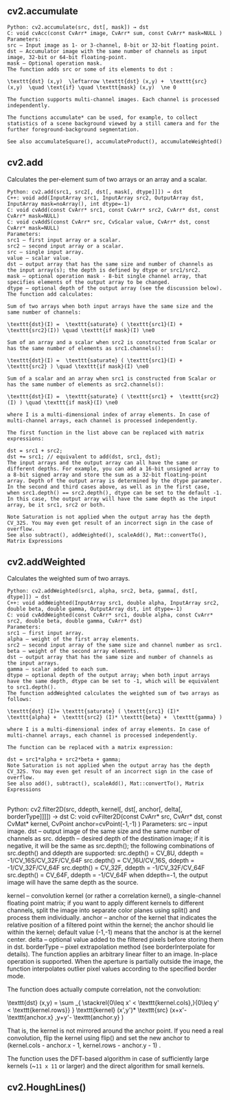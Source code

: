 ## cv2.accumulate  
```
Python: cv2.accumulate(src, dst[, mask]) → dst
C: void cvAcc(const CvArr* image, CvArr* sum, const CvArr* mask=NULL )
Parameters:	
src – Input image as 1- or 3-channel, 8-bit or 32-bit floating point.
dst – Accumulator image with the same number of channels as input image, 32-bit or 64-bit floating-point.
mask – Optional operation mask.
The function adds src or some of its elements to dst :

\texttt{dst} (x,y)  \leftarrow \texttt{dst} (x,y) +  \texttt{src} (x,y)  \quad \text{if} \quad \texttt{mask} (x,y)  \ne 0

The function supports multi-channel images. Each channel is processed independently.

The functions accumulate* can be used, for example, to collect statistics of a scene background viewed by a still camera and for the further foreground-background segmentation.

See also accumulateSquare(), accumulateProduct(), accumulateWeighted()
```

## cv2.add    

Calculates the per-element sum of two arrays or an array and a scalar.   
```
Python: cv2.add(src1, src2[, dst[, mask[, dtype]]]) → dst
C++: void add(InputArray src1, InputArray src2, OutputArray dst, InputArray mask=noArray(), int dtype=-1)
C: void cvAdd(const CvArr* src1, const CvArr* src2, CvArr* dst, const CvArr* mask=NULL)
C: void cvAddS(const CvArr* src, CvScalar value, CvArr* dst, const CvArr* mask=NULL)
Parameters:	
src1 – first input array or a scalar.
src2 – second input array or a scalar.
src – single input array.
value – scalar value.
dst – output array that has the same size and number of channels as the input array(s); the depth is defined by dtype or src1/src2.
mask – optional operation mask - 8-bit single channel array, that specifies elements of the output array to be changed.
dtype – optional depth of the output array (see the discussion below).
The function add calculates:

Sum of two arrays when both input arrays have the same size and the same number of channels:

\texttt{dst}(I) =  \texttt{saturate} ( \texttt{src1}(I) +  \texttt{src2}(I)) \quad \texttt{if mask}(I) \ne0

Sum of an array and a scalar when src2 is constructed from Scalar or has the same number of elements as src1.channels():

\texttt{dst}(I) =  \texttt{saturate} ( \texttt{src1}(I) +  \texttt{src2} ) \quad \texttt{if mask}(I) \ne0

Sum of a scalar and an array when src1 is constructed from Scalar or has the same number of elements as src2.channels():

\texttt{dst}(I) =  \texttt{saturate} ( \texttt{src1} +  \texttt{src2}(I) ) \quad \texttt{if mask}(I) \ne0

where I is a multi-dimensional index of array elements. In case of multi-channel arrays, each channel is processed independently.

The first function in the list above can be replaced with matrix expressions:

dst = src1 + src2;
dst += src1; // equivalent to add(dst, src1, dst);
The input arrays and the output array can all have the same or different depths. For example, you can add a 16-bit unsigned array to a 8-bit signed array and store the sum as a 32-bit floating-point array. Depth of the output array is determined by the dtype parameter. In the second and third cases above, as well as in the first case, when src1.depth() == src2.depth(), dtype can be set to the default -1. In this case, the output array will have the same depth as the input array, be it src1, src2 or both.

Note Saturation is not applied when the output array has the depth CV_32S. You may even get result of an incorrect sign in the case of overflow.
See also subtract(), addWeighted(), scaleAdd(), Mat::convertTo(), Matrix Expressions
```

## cv2.addWeighted   

Calculates the weighted sum of two arrays.    
```
Python: cv2.addWeighted(src1, alpha, src2, beta, gamma[, dst[, dtype]]) → dst
C++: void addWeighted(InputArray src1, double alpha, InputArray src2, double beta, double gamma, OutputArray dst, int dtype=-1)
C: void cvAddWeighted(const CvArr* src1, double alpha, const CvArr* src2, double beta, double gamma, CvArr* dst)
Parameters:	
src1 – first input array.
alpha – weight of the first array elements.
src2 – second input array of the same size and channel number as src1.
beta – weight of the second array elements.
dst – output array that has the same size and number of channels as the input arrays.
gamma – scalar added to each sum.
dtype – optional depth of the output array; when both input arrays have the same depth, dtype can be set to -1, which will be equivalent to src1.depth().
The function addWeighted calculates the weighted sum of two arrays as follows:

\texttt{dst} (I)= \texttt{saturate} ( \texttt{src1} (I)* \texttt{alpha} +  \texttt{src2} (I)* \texttt{beta} +  \texttt{gamma} )

where I is a multi-dimensional index of array elements. In case of multi-channel arrays, each channel is processed independently.

The function can be replaced with a matrix expression:

dst = src1*alpha + src2*beta + gamma;
Note Saturation is not applied when the output array has the depth CV_32S. You may even get result of an incorrect sign in the case of overflow.
See also add(), subtract(), scaleAdd(), Mat::convertTo(), Matrix Expressions
```
## 

Python: cv2.filter2D(src, ddepth, kernel[, dst[, anchor[, delta[, borderType]]]]) → dst
C: void cvFilter2D(const CvArr* src, CvArr* dst, const CvMat* kernel, CvPoint anchor=cvPoint(-1,-1) )
Parameters:	
src – input image.
dst – output image of the same size and the same number of channels as src.
ddepth –
desired depth of the destination image; if it is negative, it will be the same as src.depth(); the following combinations of src.depth() and ddepth are supported:
src.depth() = CV_8U, ddepth = -1/CV_16S/CV_32F/CV_64F
src.depth() = CV_16U/CV_16S, ddepth = -1/CV_32F/CV_64F
src.depth() = CV_32F, ddepth = -1/CV_32F/CV_64F
src.depth() = CV_64F, ddepth = -1/CV_64F
when ddepth=-1, the output image will have the same depth as the source.

kernel – convolution kernel (or rather a correlation kernel), a single-channel floating point matrix; if you want to apply different kernels to different channels, split the image into separate color planes using split() and process them individually.
anchor – anchor of the kernel that indicates the relative position of a filtered point within the kernel; the anchor should lie within the kernel; default value (-1,-1) means that the anchor is at the kernel center.
delta – optional value added to the filtered pixels before storing them in dst.
borderType – pixel extrapolation method (see borderInterpolate for details).
The function applies an arbitrary linear filter to an image. In-place operation is supported. When the aperture is partially outside the image, the function interpolates outlier pixel values according to the specified border mode.

The function does actually compute correlation, not the convolution:

\texttt{dst} (x,y) =  \sum _{ \stackrel{0\leq x' < \texttt{kernel.cols},}{0\leq y' < \texttt{kernel.rows}} }  \texttt{kernel} (x',y')* \texttt{src} (x+x'- \texttt{anchor.x} ,y+y'- \texttt{anchor.y} )

That is, the kernel is not mirrored around the anchor point. If you need a real convolution, flip the kernel using flip() and set the new anchor to (kernel.cols - anchor.x - 1, kernel.rows - anchor.y - 1) .

The function uses the DFT-based algorithm in case of sufficiently large kernels (~``11 x 11`` or larger) and the direct algorithm for small kernels.

## cv2.HoughLines() 

